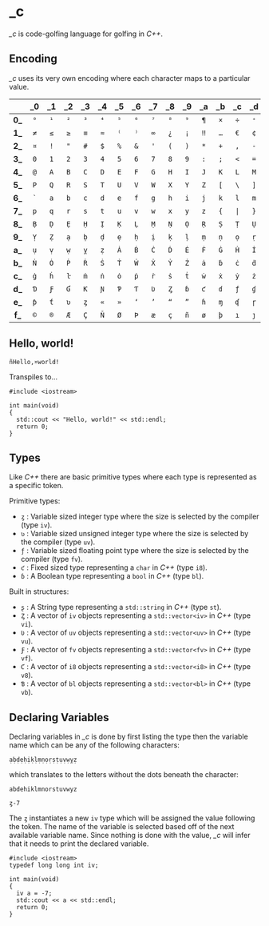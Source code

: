 # _c

_\_c_ is code-golfing language for golfing in _C++_.

## Encoding

_\_c_ uses its very own encoding where each character maps to a particular value.

|         | \_0  | \_1  | \_2  | \_3  | \_4  | \_5  | \_6  | \_7  | \_8  | \_9  | \_a  | \_b  | \_c  | \_d  | \_e  | \_f  |
|:-------:|:---:|:---:|:---:|:---:|:---:|:---:|:---:|:---:|:---:|:---:|:---:|:---:|:---:|:---:|:---:|:---:|
  **0\_** | `⁰` | `¹` | `²` | `³` | `⁴` | `⁵` | `⁶` | `⁷` | `⁸` | `⁹` | `¶` | `×` | `÷` | `⁺` | `⁻` | `⁼` |
  **1\_** | `≠` | `≤` | `≥` | `≡` | `≈` | `⁽` | `⁾` | `∞` | `¿` | `¡` | `‼` | `…` | `€` | `¢` | `£` | `¥` |
  **2\_** | `¤` | `!` | `"` | `#` | `$` | `%` | `&` | `'` | `(` | `)` | `*` | `+` | `,` | `-` | `.` | `/` |
  **3\_** | `0` | `1` | `2` | `3` | `4` | `5` | `6` | `7` | `8` | `9` | `:` | `;` | `<` | `=` | `>` | `?` |
  **4\_** | `@` | `A` | `B` | `C` | `D` | `E` | `F` | `G` | `H` | `I` | `J` | `K` | `L` | `M` | `N` | `O` |
  **5\_** | `P` | `Q` | `R` | `S` | `T` | `U` | `V` | `W` | `X` | `Y` | `Z` | `[` | `\` | `]` | `^` | `_` |
  **6\_** |<code>`</code>| `a` | `b` | `c` | `d` | `e` | `f` | `g` | `h` | `i` | `j` | `k` | `l` | `m` | `n` | `o` |
  **7\_** | `p` | `q` | `r` | `s` | `t` | `u` | `v` | `w` | `x` | `y` | `z` | `{` | <code>\|</code> | `}` | `~` | `Ạ` |
  **8\_** | `Ḅ` | `Ḍ` | `Ẹ` | `Ḥ` | `Ị` | `Ḳ` | `Ḷ` | `Ṃ` | `Ṇ` | `Ọ` | `Ṛ` | `Ṣ` | `Ṭ` | `Ụ` | `Ṿ` | `Ẉ` |
  **9\_** | `Ỵ` | `Ẓ` | `ạ` | `ḅ` | `ḍ` | `ẹ` | `ḥ` | `ị` | `ḳ` | `ḷ` | `ṃ` | `ṇ` | `ọ` | `ṛ` | `ṣ` | `ṭ` |
  **a\_** | `ụ` | `ṿ` | `ẉ` | `ỵ` | `ẓ` | `Ȧ` | `Ḃ` | `Ċ` | `Ḋ` | `Ė` | `Ḟ` | `Ġ` | `Ḣ` | `İ` | `Ŀ` | `Ṁ` |
  **b\_** | `Ṅ` | `Ȯ` | `Ṗ` | `Ṙ` | `Ṡ` | `Ṫ` | `Ẇ` | `Ẋ` | `Ẏ` | `Ż` | `ȧ` | `ḃ` | `ċ` | `ḋ` | `ė` | `ḟ` |
  **c\_** | `ġ` | `ḣ` | `ŀ` | `ṁ` | `ṅ` | `ȯ` | `ṗ` | `ṙ` | `ṡ` | `ṫ` | `ẇ` | `ẋ` | `ẏ` | `ż` | `Ɓ` | `Ƈ` |
  **d\_** | `Ɗ` | `Ƒ` | `Ɠ` | `Ƙ` | `Ɲ` | `Ƥ` | `Ƭ` | `Ʋ` | `Ȥ` | `ɓ` | `ƈ` | `ɗ` | `ƒ` | `ɠ` | `ƙ` | `ɲ` |
  **e\_** | `ƥ` | `ƭ` | `ʋ` | `ȥ` | `«` | `»` | `‘` | `’` | `“` | `”` | `ɦ` | `ɱ` | `ʠ` | `ɼ` | `ʂ` | `¦` |
  **f\_** | `©` | `®` | `Æ` | `Ç` | `Ñ` | `Ø` | `Þ` | `æ` | `ç` | `ñ` | `ø` | `þ` | `ı` | `ȷ` | <code> </code> | \n |


## Hello, world!

```
ñHello,¤world!
```
Transpiles to...
```
#include <iostream>

int main(void)
{
  std::cout << "Hello, world!" << std::endl;
  return 0;
}
```

## Types

Like _C++_ there are basic primitive types where each type is represented as a specific token.

Primitive types:

 * `ȥ` : Variable sized integer type where the size is selected by the compiler (type `iv`).
 * `ʋ` : Variable sized unsigned integer type where the size is selected by the compiler (type `uv`).
 * `ƒ` : Variable sized floating point type where the size is selected by the compiler (type `fv`).
 * `ƈ` : Fixed sized type representing a `char` in _C++_ (type `i8`).
 * `ɓ` : A Boolean type representing a `bool` in _C++_ (type `bl`).

Built in structures:
 
 * `ʂ` : A String type representing a `std::string` in _C++_ (type `st`).
 * `Ȥ` : A vector of `iv` objects representing a `std::vector<iv>` in _C++_ (type `vi`).
 * `Ʋ` : A vector of `uv` objects representing a `std::vector<uv>` in _C++_ (type `vu`).
 * `Ƒ` : A vector of `fv` objects representing a `std::vector<fv>` in _C++_ (type `vf`).
 * `Ƈ` : A vector of `i8` objects representing a `std::vector<i8>` in _C++_ (type `v8`).
 * `Ɓ` : A vector of `bl` objects representing a `std::vector<bl>` in _C++_ (type `vb`).

## Declaring Variables

Declaring variables in _\_c_ is done by first listing the type then the variable name which can be any of the following characters:

```
ạḅḍẹḥịḳḷṃṇọṛṣṭụṿẉỵẓ
```

which translates to the letters without the dots beneath the character:

```
abdehiklmnorstuvwyz
```

```
ȥ-7
```

The `ȥ` instantiates a new `iv` type which will be assigned the value following the token. The name of the variable
is selected based off of the next available variable name. Since nothing is done with the value, _\_c_ will infer that
it needs to print the declared variable.

```
#include <iostream>
typedef long long int iv;

int main(void)
{
  iv a = -7;
  std::cout << a << std::endl;
  return 0;
}
```
